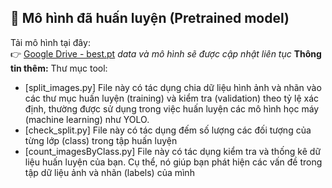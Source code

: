 ## 🧠 Mô hình đã huấn luyện (Pretrained model)

Tải mô hình tại đây:  
👉 [Google Drive - best.pt](https://drive.google.com/drive/folders/1YXiQBvrK8jixf2EzTozBV5wF8X6dwcyy?usp=sharing) *data và mô hình sẽ được cập nhật liên tục*
**Thông tin thêm:**
Thư mục tool: 
 - [split_images.py] File này có tác dụng chia dữ liệu hình ảnh và nhãn vào các thư mục huấn luyện (training) và kiểm tra (validation) theo tỷ lệ xác định, thường được sử dụng trong việc huấn luyện các mô hình học máy (machine learning) như YOLO.
 - [check_split.py] File này có tác dụng đếm số lượng các đối tượng của từng lớp (class) trong tập huấn luyện 
 - [count_imagesByClass.py] File này có tác dụng kiểm tra và thống kê dữ liệu huấn luyện của bạn. Cụ thể, nó giúp bạn phát hiện các vấn đề trong tập dữ liệu ảnh và nhãn (labels) của mình

